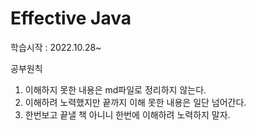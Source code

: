 # Effective Java
학습시작 : 2022.10.28~

공부원칙
1. 이해하지 못한 내용은 md파일로 정리하지 않는다.
1. 이해하려 노력했지만 끝까지 이해 못한 내용은 일단 넘어간다.
1. 한번보고 끝낼 책 아니니 한번에 이해하려 노력하지 말자.